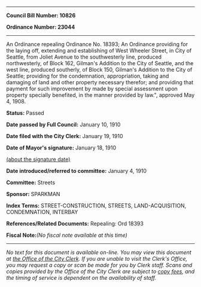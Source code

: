 

********

**Council Bill Number: 10826**
   
**Ordinance Number: 23044**
********

 An Ordinance repealing Ordinance No. 18393; An Ordinance providing for the laying off, extending and establishing of West Wheeler Street, in City of Seattle, from Joliet Avenue to the southwesterly line, produced northwesterly, of Block 162, Gilman's Addition to the City of Seattle, and the west line, produced southerly, of Block 150, Gilman's Addition to the City of Seattle; providing for the condemnation, appropriation, taking and damaging of land and other property necessary therefor; and providing that payment for such improvement by made by special assessment upon property specially benefited, in the manner provided by law.", approved May 4, 1908.

**Status:** Passed
   
**Date passed by Full Council:** January 10, 1910
   
**Date filed with the City Clerk:** January 19, 1910
   
**Date of Mayor's signature:** January 18, 1910
   
[(about the signature date)](/~public/approvaldate.htm)
   
   
   
**Date introduced/referred to committee:** January 4, 1910
   
**Committee:** Streets
   
**Sponsor:** SPARKMAN
   
   
**Index Terms:** STREET-CONSTRUCTION, STREETS, LAND-ACQUISITION, CONDEMNATION, INTERBAY

**References/Related Documents:** Repealing: Ord 18393

**Fiscal Note:**_(No fiscal note available at this time)_
********

_No text for this document is available on-line. You may view this document at [the Office of the City Clerk](http://www.seattle.gov/leg/clerk/contactUs.htm). If you are unable to visit the Clerk's Office, you may request a copy or scan be made for you by Clerk staff. Scans and copies provided by the Office of the City Clerk are subject to [copy fees](http://clerk.seattle.gov/~public/clerkfees.htm), and the timing of service is dependent on the availability of staff._

